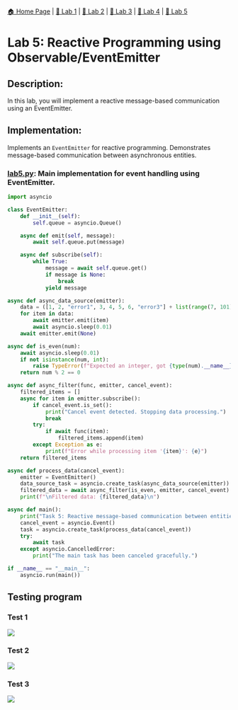 [🏠 Home Page](../) | [📝 Lab 1](../lab1/) | [📝 Lab 2](../lab2/) | [📝 Lab 3](../lab3/) | [📝 Lab 4](../lab4/) | [📝 Lab 5](../lab5/)

# Lab 5: Reactive Programming using Observable/EventEmitter
## Description: 
In this lab, you will implement a reactive message-based communication using an EventEmitter.
## Implementation:
Implements an `EventEmitter` for reactive programming. 
Demonstrates message-based communication between asynchronous entities.
### [lab5.py](./lab5.py): Main implementation for event handling using EventEmitter.

```python
import asyncio

class EventEmitter:
    def __init__(self):
        self.queue = asyncio.Queue()

    async def emit(self, message):
        await self.queue.put(message)

    async def subscribe(self):
        while True:
            message = await self.queue.get()
            if message is None:
                break
            yield message

async def async_data_source(emitter):
    data = ([1, 2, "error1", 3, 4, 5, 6, "error3"] + list(range(7, 101))) * 5
    for item in data:
        await emitter.emit(item)
        await asyncio.sleep(0.01)
    await emitter.emit(None)

async def is_even(num):
    await asyncio.sleep(0.01)
    if not isinstance(num, int):
        raise TypeError(f"Expected an integer, got {type(num).__name__}")
    return num % 2 == 0

async def async_filter(func, emitter, cancel_event):
    filtered_items = []
    async for item in emitter.subscribe():
        if cancel_event.is_set():
            print("Cancel event detected. Stopping data processing.")
            break
        try:
            if await func(item):
                filtered_items.append(item)
        except Exception as e:
            print(f"Error while processing item '{item}': {e}")
    return filtered_items

async def process_data(cancel_event):
    emitter = EventEmitter()
    data_source_task = asyncio.create_task(async_data_source(emitter))
    filtered_data = await async_filter(is_even, emitter, cancel_event)
    print(f"\nFiltered data: {filtered_data}\n")

async def main():
    print("Task 5: Reactive message-based communication between entities\n")
    cancel_event = asyncio.Event()
    task = asyncio.create_task(process_data(cancel_event))
    try:
        await task
    except asyncio.CancelledError:
        print("The main task has been canceled gracefully.")

if __name__ == "__main__":
    asyncio.run(main())
```

## Testing program

### Test 1
<img src="./media/lab_1_test_1.png">

### Test 2
<img src="./media/lab_1_test_2.png">

### Test 3
<img src="./media/lab_1_test_3.png">
